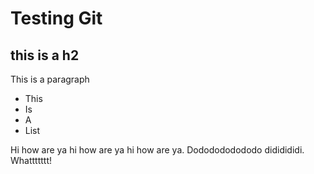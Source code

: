 # Testing Git
## this is a h2

This is a paragraph

- This
- Is
- A
- List

Hi how are ya hi how are ya hi how are ya. Dododododododo dididididi. 
Whattttttt!